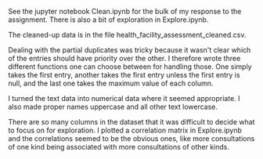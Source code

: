 See the jupyter notebook Clean.ipynb for the bulk of my response to the assignment. There is also a bit of exploration in Explore.ipynb. 

The cleaned-up data is in the file health\_facility\_assessment\_cleaned.csv. 

Dealing with the partial duplicates was tricky because it wasn't clear which of the entries should have priority over the other. I therefore wrote three different functions one can choose between for handling those. One simply takes the first entry, another takes the first entry unless the first entry is null, and the last one takes the maximum value of each column. 

I turned the text data into numerical data where it seemed appropriate. I also made proper names uppercase and all other text lowercase. 

There are so many columns in the dataset that it was difficult to decide what to focus on for exploration. I plotted a correlation matrix in Explore.ipynb and the correlations seemed to be the obvious ones, like more consultations of one kind being associated with more consultations of other kinds. 
